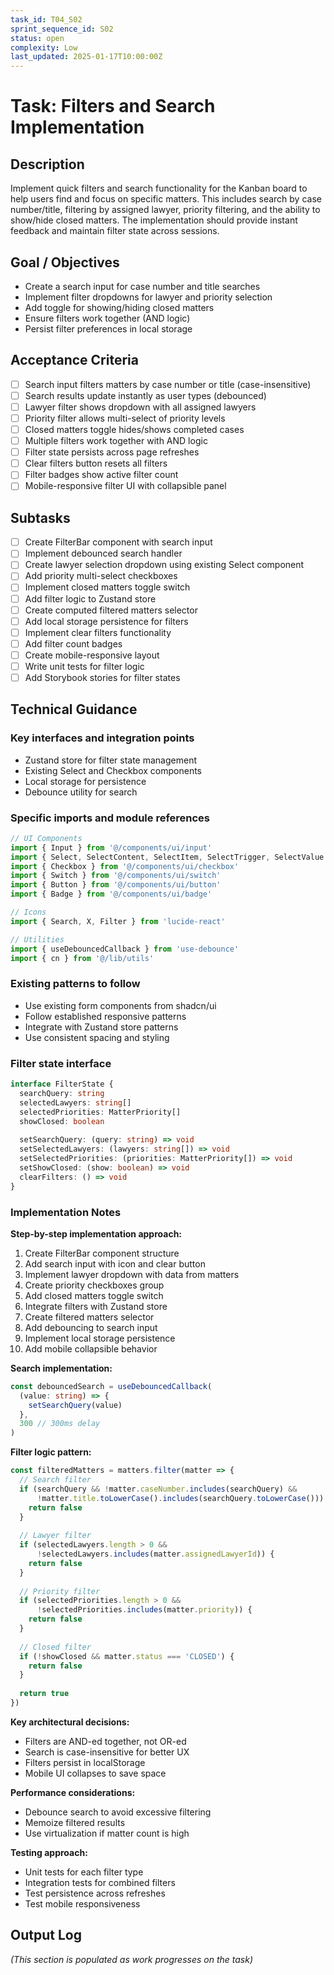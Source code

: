 ```yaml
---
task_id: T04_S02
sprint_sequence_id: S02
status: open
complexity: Low
last_updated: 2025-01-17T10:00:00Z
---
```


# Task: Filters and Search Implementation

## Description
Implement quick filters and search functionality for the Kanban board to help users find and focus on specific matters. This includes search by case number/title, filtering by assigned lawyer, priority filtering, and the ability to show/hide closed matters. The implementation should provide instant feedback and maintain filter state across sessions.

## Goal / Objectives
- Create a search input for case number and title searches
- Implement filter dropdowns for lawyer and priority selection
- Add toggle for showing/hiding closed matters
- Ensure filters work together (AND logic)
- Persist filter preferences in local storage

## Acceptance Criteria
- [ ] Search input filters matters by case number or title (case-insensitive)
- [ ] Search results update instantly as user types (debounced)
- [ ] Lawyer filter shows dropdown with all assigned lawyers
- [ ] Priority filter allows multi-select of priority levels
- [ ] Closed matters toggle hides/shows completed cases
- [ ] Multiple filters work together with AND logic
- [ ] Filter state persists across page refreshes
- [ ] Clear filters button resets all filters
- [ ] Filter badges show active filter count
- [ ] Mobile-responsive filter UI with collapsible panel

## Subtasks
- [ ] Create FilterBar component with search input
- [ ] Implement debounced search handler
- [ ] Create lawyer selection dropdown using existing Select component
- [ ] Add priority multi-select checkboxes
- [ ] Implement closed matters toggle switch
- [ ] Add filter logic to Zustand store
- [ ] Create computed filtered matters selector
- [ ] Add local storage persistence for filters
- [ ] Implement clear filters functionality
- [ ] Add filter count badges
- [ ] Create mobile-responsive layout
- [ ] Write unit tests for filter logic
- [ ] Add Storybook stories for filter states

## Technical Guidance

### Key interfaces and integration points
- Zustand store for filter state management
- Existing Select and Checkbox components
- Local storage for persistence
- Debounce utility for search

### Specific imports and module references
```typescript
// UI Components
import { Input } from '@/components/ui/input'
import { Select, SelectContent, SelectItem, SelectTrigger, SelectValue } from '@/components/ui/select'
import { Checkbox } from '@/components/ui/checkbox'
import { Switch } from '@/components/ui/switch'
import { Button } from '@/components/ui/button'
import { Badge } from '@/components/ui/badge'

// Icons
import { Search, X, Filter } from 'lucide-react'

// Utilities
import { useDebouncedCallback } from 'use-debounce'
import { cn } from '@/lib/utils'
```

### Existing patterns to follow
- Use existing form components from shadcn/ui
- Follow established responsive patterns
- Integrate with Zustand store patterns
- Use consistent spacing and styling

### Filter state interface
```typescript
interface FilterState {
  searchQuery: string
  selectedLawyers: string[]
  selectedPriorities: MatterPriority[]
  showClosed: boolean
  
  setSearchQuery: (query: string) => void
  setSelectedLawyers: (lawyers: string[]) => void
  setSelectedPriorities: (priorities: MatterPriority[]) => void
  setShowClosed: (show: boolean) => void
  clearFilters: () => void
}
```

### Implementation Notes

**Step-by-step implementation approach:**
1. Create FilterBar component structure
2. Add search input with icon and clear button
3. Implement lawyer dropdown with data from matters
4. Create priority checkboxes group
5. Add closed matters toggle switch
6. Integrate filters with Zustand store
7. Create filtered matters selector
8. Add debouncing to search input
9. Implement local storage persistence
10. Add mobile collapsible behavior

**Search implementation:**
```typescript
const debouncedSearch = useDebouncedCallback(
  (value: string) => {
    setSearchQuery(value)
  },
  300 // 300ms delay
)
```

**Filter logic pattern:**
```typescript
const filteredMatters = matters.filter(matter => {
  // Search filter
  if (searchQuery && !matter.caseNumber.includes(searchQuery) && 
      !matter.title.toLowerCase().includes(searchQuery.toLowerCase())) {
    return false
  }
  
  // Lawyer filter
  if (selectedLawyers.length > 0 && 
      !selectedLawyers.includes(matter.assignedLawyerId)) {
    return false
  }
  
  // Priority filter
  if (selectedPriorities.length > 0 && 
      !selectedPriorities.includes(matter.priority)) {
    return false
  }
  
  // Closed filter
  if (!showClosed && matter.status === 'CLOSED') {
    return false
  }
  
  return true
})
```

**Key architectural decisions:**
- Filters are AND-ed together, not OR-ed
- Search is case-insensitive for better UX
- Filters persist in localStorage
- Mobile UI collapses to save space

**Performance considerations:**
- Debounce search to avoid excessive filtering
- Memoize filtered results
- Use virtualization if matter count is high

**Testing approach:**
- Unit tests for each filter type
- Integration tests for combined filters
- Test persistence across refreshes
- Test mobile responsiveness

## Output Log
*(This section is populated as work progresses on the task)*